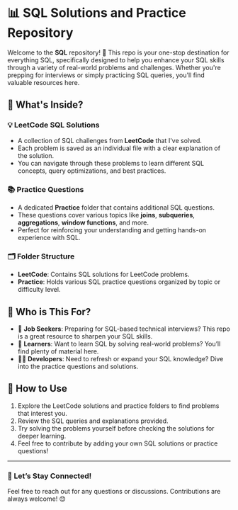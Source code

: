 

# 📊 SQL Solutions and Practice Repository

Welcome to the **SQL** repository! 🚀 This repo is your one-stop destination for everything SQL, specifically designed to help you enhance your SQL skills through a variety of real-world problems and challenges. Whether you're prepping for interviews or simply practicing SQL queries, you'll find valuable resources here.

## 🌟 What's Inside?

### 💡 **LeetCode SQL Solutions**
- A collection of SQL challenges from **LeetCode** that I've solved.
- Each problem is saved as an individual file with a clear explanation of the solution.
- You can navigate through these problems to learn different SQL concepts, query optimizations, and best practices.

### 📚 **Practice Questions**
- A dedicated **Practice** folder that contains additional SQL questions.
- These questions cover various topics like **joins**, **subqueries**, **aggregations**, **window functions**, and more.
- Perfect for reinforcing your understanding and getting hands-on experience with SQL.

### 🗂️ **Folder Structure**
- **LeetCode**: Contains SQL solutions for LeetCode problems.
- **Practice**: Holds various SQL practice questions organized by topic or difficulty level.

## 🎯 Who is This For?
- 💼 **Job Seekers**: Preparing for SQL-based technical interviews? This repo is a great resource to sharpen your SQL skills.
- 📖 **Learners**: Want to learn SQL by solving real-world problems? You’ll find plenty of material here.
- 🧑‍💻 **Developers**: Need to refresh or expand your SQL knowledge? Dive into the practice questions and solutions.

## 🤝 How to Use
1. Explore the LeetCode solutions and practice folders to find problems that interest you.
2. Review the SQL queries and explanations provided.
3. Try solving the problems yourself before checking the solutions for deeper learning.
4. Feel free to contribute by adding your own SQL solutions or practice questions!

---

### 👋 Let’s Stay Connected!
Feel free to reach out for any questions or discussions. Contributions are always welcome! 😊

